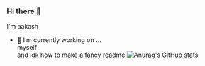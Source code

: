 ### Hi there 👋
I'm aakash 
- 🔭 I’m currently working on ...<br>
   myself<br>
   and idk how to make a fancy readme
![Anurag's GitHub stats](https://github-readme-stats.vercel.app/api?username=anuraghazra&show_icons=true&theme=radical)
